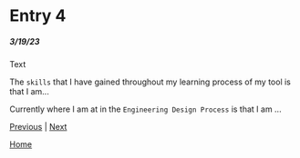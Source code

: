 # Entry 4
##### 3/19/23

Text





The `skills` that I have gained throughout my learning process of my tool is that I am... 

Currently where I am at in the `Engineering Design Process` is that I am ... 

[Previous](entry03.md) | [Next](entry05.md)

[Home](../README.md)
